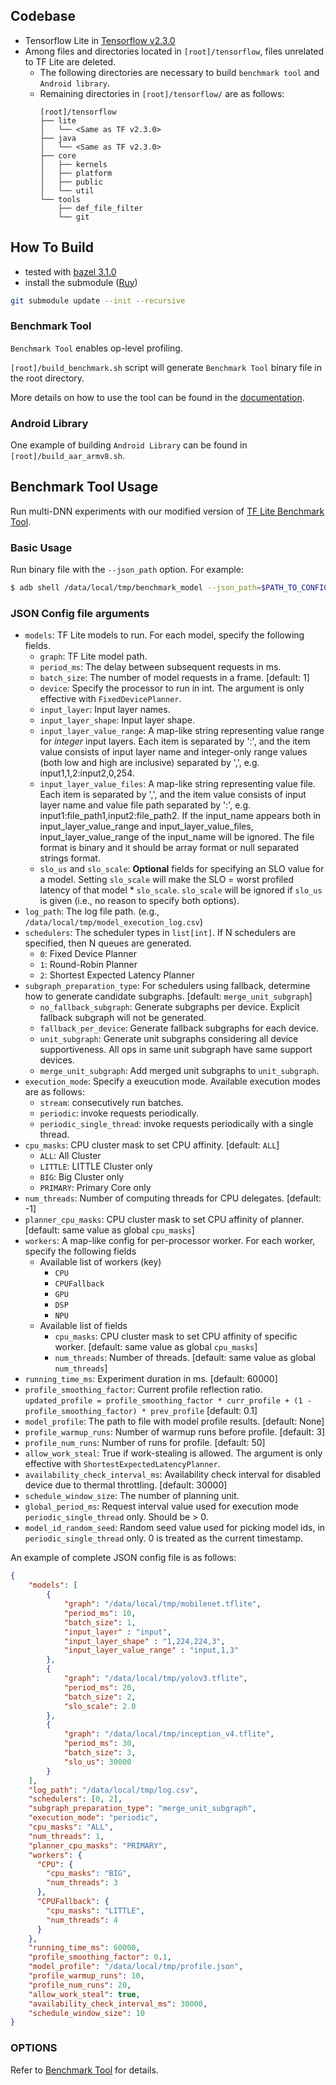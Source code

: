 ## Codebase
* Tensorflow Lite in [Tensorflow v2.3.0](https://github.com/tensorflow/tensorflow/tree/v2.3.0) 
* Among files and directories located in `[root]/tensorflow`, files unrelated to TF Lite are deleted.
  * The following directories are necessary to build `benchmark tool` and `Android library`.
  * Remaining directories in `[root]/tensorflow/` are as follows:
    ```
    [root]/tensorflow
    ├── lite
    │   └── <Same as TF v2.3.0>
    ├── java
    │   └── <Same as TF v2.3.0>
    ├── core
    │   ├── kernels
    │   ├── platform
    │   ├── public
    │   └── util
    └── tools
        ├── def_file_filter
        └── git
    ```

## How To Build
* tested with [bazel 3.1.0](https://github.com/bazelbuild/bazel/releases/tag/3.1.0)
* install the submodule ([Ruy](https://github.com/mrsnu/ruy/tree/tf_v2.3.0))
```bash
git submodule update --init --recursive
```
### Benchmark Tool
`Benchmark Tool` enables op-level profiling.

`[root]/build_benchmark.sh` script will generate `Benchmark Tool` binary file in the root directory.

More details on how to use the tool can be found in the [documentation](https://github.com/mrsnu/tflite/tree/master/tensorflow/lite/tools/benchmark).

### Android Library
One example of building `Android Library` can be found in `[root]/build_aar_armv8.sh`.

## Benchmark Tool Usage
Run multi-DNN experiments with our modified version of [TF Lite Benchmark Tool](tensorflow/lite/tools/benchmark).

### Basic Usage
Run binary file with the `--json_path` option. For example:
```bash
$ adb shell /data/local/tmp/benchmark_model --json_path=$PATH_TO_CONFIG_FILE [OPTIONS]
```

### JSON Config file arguments
* `models`: TF Lite models to run. For each model, specify the following fields.
  * `graph`: TF Lite model path.
  * `period_ms`: The delay between subsequent requests in ms.
  * `batch_size`: The number of model requests in a frame. [default: 1]
  * `device`: Specify the processor to run in int. The argument is only effective with `FixedDevicePlanner`.
  * `input_layer`: Input layer names.
  * `input_layer_shape`: Input layer shape.
  * `input_layer_value_range`: A map-like string representing value range for *integer* input layers. Each item is separated by ':', and the item value consists of input layer name and integer-only range values (both low and high are inclusive) separated by ',', e.g. input1,1,2:input2,0,254.
  * `input_layer_value_files`: A map-like string representing value file. Each item is separated by ',', and the item value consists of input layer name and value file path separated by ':', e.g. input1:file_path1,input2:file_path2. If the input_name appears both in input_layer_value_range and input_layer_value_files, input_layer_value_range of the input_name will be ignored. The file format is binary and it should be array format or null separated strings format.
  * `slo_us` and `slo_scale`: **Optional** fields for specifying an SLO value for a model. Setting `slo_scale` will make the SLO = worst profiled latency of that model * `slo_scale`. `slo_scale` will be ignored if `slo_us` is given (i.e., no reason to specify both options).
* `log_path`: The log file path. (e.g., `/data/local/tmp/model_execution_log.csv`)
* `schedulers`: The scheduler types in `list[int]`. If N schedulers are specified, then N queues are generated.
  * `0`: Fixed Device Planner
  * `1`: Round-Robin Planner
  * `2`: Shortest Expected Latency Planner
* `subgraph_preparation_type`: For schedulers using fallback, determine how to generate candidate subgraphs. [default: `merge_unit_subgraph`]
  * `no_fallback_subgraph`: Generate subgraphs per device. Explicit fallback subgraph will not be generated.
  * `fallback_per_device`: Generate fallback subgraphs for each device.
  * `unit_subgraph`: Generate unit subgraphs considering all device supportiveness. All ops in same unit subgraph have same support devices.
  * `merge_unit_subgraph`: Add merged unit subgraphs to `unit_subgraph`.
* `execution_mode`: Specify a exeucution mode. Available execution modes are as follows:
  * `stream`: consecutively run batches.
  * `periodic`: invoke requests periodically.
  * `periodic_single_thread`: invoke requests periodically with a single thread.
* `cpu_masks`: CPU cluster mask to set CPU affinity. [default: `ALL`]
  * `ALL`: All Cluster
  * `LITTLE`: LITTLE Cluster only
  * `BIG`: Big Cluster only
  * `PRIMARY`: Primary Core only
* `num_threads`: Number of computing threads for CPU delegates. [default: -1]
* `planner_cpu_masks`: CPU cluster mask to set CPU affinity of planner. [default: same value as global `cpu_masks`]
* `workers`: A map-like config for per-processor worker. For each worker, specify the following fields
  * Available list of workers (key)
    * `CPU`
    * `CPUFallback`
    * `GPU`
    * `DSP`
    * `NPU`
  * Available list of fields
    * `cpu_masks`: CPU cluster mask to set CPU affinity of specific worker. [default: same value as global `cpu_masks`]
    * `num_threads`: Number of threads. [default: same value as global `num_threads`]
* `running_time_ms`: Experiment duration in ms. [default: 60000]
* `profile_smoothing_factor`: Current profile reflection ratio. `updated_profile = profile_smoothing_factor * curr_profile + (1 - profile_smoothing_factor) * prev_profile` [default: 0.1]
* `model_profile`: The path to file with model profile results. [default: None]
* `profile_warmup_runs`: Number of warmup runs before profile. [default: 3]
* `profile_num_runs`: Number of runs for profile. [default: 50]
* `allow_work_steal`: True if work-stealing is allowed. The argument is only effective with `ShortestExpectedLatencyPlanner`.
* `availability_check_interval_ms`: Availability check interval for disabled device due to thermal throttling. [default: 30000]
* `schedule_window_size`: The number of planning unit.
* `global_period_ms`: Request interval value used for execution mode `periodic_single_thread` only. Should be > 0.
* `model_id_random_seed`: Random seed value used for picking model ids, in `periodic_single_thread` only. 0 is treated as the current timestamp.

An example of complete JSON config file is as follows:
```json
{
    "models": [
        {
            "graph": "/data/local/tmp/mobilenet.tflite",
            "period_ms": 10,
            "batch_size": 1,
            "input_layer" : "input",
            "input_layer_shape" : "1,224,224,3",
            "input_layer_value_range" : "input,1,3"
        },
        {
            "graph": "/data/local/tmp/yolov3.tflite",
            "period_ms": 20,
            "batch_size": 2,
            "slo_scale": 2.0
        },
        {
            "graph": "/data/local/tmp/inception_v4.tflite",
            "period_ms": 30,
            "batch_size": 3,
            "slo_us": 30000
        }
    ],
    "log_path": "/data/local/tmp/log.csv",
    "schedulers": [0, 2],
    "subgraph_preparation_type": "merge_unit_subgraph",
    "execution_mode": "periodic",
    "cpu_masks": "ALL",
    "num_threads": 1,
    "planner_cpu_masks": "PRIMARY",
    "workers": {
      "CPU": {
        "cpu_masks": "BIG",
        "num_threads": 3
      },
      "CPUFallback": {
        "cpu_masks": "LITTLE",
        "num_threads": 4
      }
    },
    "running_time_ms": 60000,
    "profile_smoothing_factor": 0.1,
    "model_profile": "/data/local/tmp/profile.json",
    "profile_warmup_runs": 10,
    "profile_num_runs": 20,
    "allow_work_steal": true,
    "availability_check_interval_ms": 30000,
    "schedule_window_size": 10
}
```

### OPTIONS
Refer to [Benchmark Tool](tensorflow/lite/tools/benchmark) for details.
